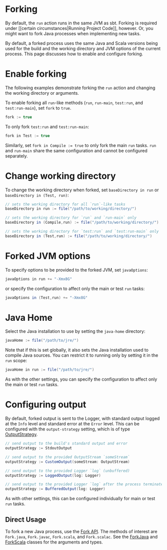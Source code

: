 [Fork API]: http://simple-build-tool.googlecode.com/svn/artifacts/latest/api/sbt/Fork$object.html
[ForkJava]: http://simple-build-tool.googlecode.com/svn/artifacts/latest/api/sbt/Fork$object.ForkJava.html
[ForkScala]: http://simple-build-tool.googlecode.com/svn/artifacts/latest/api/sbt/Fork$object.ForkScala.html
[OutputStrategy]: http://simple-build-tool.googlecode.com/svn/artifacts/latest/api/sbt/OutputStrategy.html

# Forking

By default, the `run` action runs in the same JVM as sbt.  Forking is required under [[certain circumstances|Running Project Code]], however.  Or, you might want to fork Java processes when implementing new tasks.

By default, a forked process uses the same Java and Scala versions being used for the build and the working directory and JVM options of the current process.  This page discusses how to enable and configure forking.

# Enable forking

The following examples demonstrate forking the `run` action and changing the working directory or arguments.

To enable forking all `run`-like methods (`run`, `run-main`, `test:run`, and `test:run-main`), set `fork` to `true`.
```scala
fork := true
```

To only fork `test:run` and `test:run-main`:
```scala
fork in Test := true
```

Similarly, set `fork in Compile := true` to only fork the main `run` tasks.  `run` and `run-main` share the same configuration and cannot be configured separately.

# Change working directory

To change the working directory when forked, set `baseDirectory in run` or `baseDirectory in (Test, run)`:
```scala
// sets the working directory for all `run`-like tasks
baseDirectory in run := file("/path/to/working/directory/")

// sets the working directory for `run` and `run-main` only
baseDirectory in (Compile,run) := file("/path/to/working/directory/")

// sets the working directory for `test:run` and `test:run-main` only
baseDirectory in (Test,run) := file("/path/to/working/directory/")
```

# Forked JVM options

To specify options to be provided to the forked JVM, set `javaOptions`:
```scala
javaOptions in run += "-Xmx8G"
```

or specify the configuration to affect only the main or test `run` tasks:
```scala
javaOptions in (Test,run) += "-Xmx8G"
```

# Java Home

Select the Java installation to use by setting the `java-home` directory:
```scala
javaHome := file("/path/to/jre/")
```

Note that if this is set globally, it also sets the Java installation used to compile Java sources.  You can restrict it to running only by setting it in the `run` scope:
```scala
javaHome in run := file("/path/to/jre/")
```

As with the other settings, you can specify the configuration to affect only the main or test `run` tasks.

# Configuring output

By default, forked output is sent to the Logger, with standard output logged at the `Info` level and standard error at the `Error` level.
This can be configured with the `output-strategy` setting, which is of type [OutputStrategy].

```scala
// send output to the build's standard output and error
outputStrategy := StdoutOutput

// send output to the provided OutputStream `someStream`
outputStrategy := CustomOutput(someStream: OutputStream)

// send output to the provided Logger `log` (unbuffered)
outputStrategy := LoggedOutput(log: Logger)

// send output to the provided Logger `log` after the process terminates
outputStrategy := BufferedOutput(log: Logger)
```

As with other settings, this can be configured individually for main or test `run` tasks.

## Direct Usage

To fork a new Java process, use the [Fork API].  The methods of interest are `Fork.java`, `Fork.javac`, `Fork.scala`, and `Fork.scalac`.  See the [ForkJava] and [ForkScala] classes for the arguments and types.
